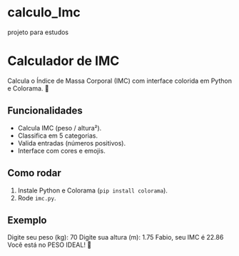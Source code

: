 # calculo_Imc
projeto para estudos

# Calculador de IMC
Calcula o Índice de Massa Corporal (IMC) com interface colorida em Python e Colorama. 📏

## Funcionalidades
- Calcula IMC (peso / altura²).
- Classifica em 5 categorias.
- Valida entradas (números positivos).
- Interface com cores e emojis.

## Como rodar
1. Instale Python e Colorama (`pip install colorama`).
2. Rode `imc.py`.

## Exemplo
Digite seu peso (kg): 70
Digite sua altura (m): 1.75
Fabio, seu IMC é 22.86
Você está no PESO IDEAL! 🎉
